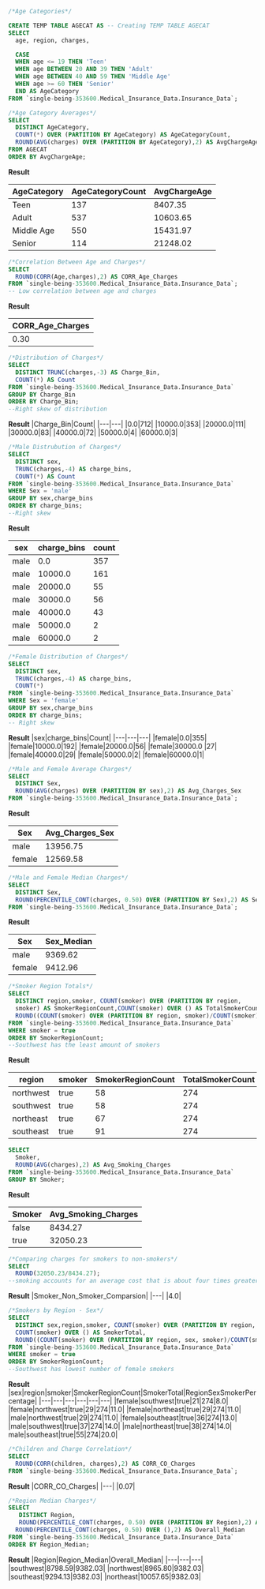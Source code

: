 ~~~ SQL
/*Age Categories*/

CREATE TEMP TABLE AGECAT AS -- Creating TEMP TABLE AGECAT
SELECT 
  age, region, charges,

  CASE 
  WHEN age <= 19 THEN 'Teen'
  WHEN age BETWEEN 20 AND 39 THEN 'Adult'
  WHEN age BETWEEN 40 AND 59 THEN 'Middle Age'
  WHEN age >= 60 THEN 'Senior'
  END AS AgeCategory
FROM `single-being-353600.Medical_Insurance_Data.Insurance_Data`;

~~~

~~~ SQL 
/*Age Category Averages*/
SELECT 
  DISTINCT AgeCategory, 
  COUNT(*) OVER (PARTITION BY AgeCategory) AS AgeCategoryCount,
  ROUND(AVG(charges) OVER (PARTITION BY AgeCategory),2) AS AvgChargeAge
FROM AGECAT
ORDER BY AvgChargeAge;
~~~

**Result**

|AgeCategory|AgeCategoryCount|AvgChargeAge|
|---|---|---|
|Teen|137|8407.35|
|Adult|537|10603.65|
|Middle Age|550|15431.97|
|Senior|114|21248.02|


~~~ SQL 
/*Correlation Between Age and Charges*/
SELECT
  ROUND(CORR(Age,charges),2) AS CORR_Age_Charges
FROM `single-being-353600.Medical_Insurance_Data.Insurance_Data`;
-- Low correlation between age and charges 
~~~

**Result**

|CORR_Age_Charges|
|---|
|0.30|

~~~ SQL 
/*Distribution of Charges*/
SELECT 
  DISTINCT TRUNC(charges,-3) AS Charge_Bin, 
  COUNT(*) AS Count
FROM `single-being-353600.Medical_Insurance_Data.Insurance_Data`
GROUP BY Charge_Bin
ORDER BY Charge_Bin;
--Right skew of distribution
~~~

**Result**
|Charge_Bin|Count|
|---|---|
|0.0|712|
|10000.0|353|
|20000.0|111|
|30000.0|83|
|40000.0|72|
|50000.0|4|
|60000.0|3|

~~~ SQL
/*Male Distrubution of Charges*/
SELECT  
  DISTINCT sex,
  TRUNC(charges,-4) AS charge_bins,
  COUNT(*) AS Count
FROM `single-being-353600.Medical_Insurance_Data.Insurance_Data`
WHERE Sex = 'male'
GROUP BY sex,charge_bins
ORDER BY charge_bins;
--Right skew
~~~

**Result**

|sex|charge_bins|count|
|---|---|---|
|male|0.0|357|
|male|10000.0|161|
|male|20000.0|55|
|male|30000.0|56|
|male|40000.0|43|
|male|50000.0|2|
|male|60000.0|2|

~~~ SQL 
/*Female Distribution of Charges*/
SELECT  
  DISTINCT sex,
  TRUNC(charges,-4) AS charge_bins,
  COUNT(*)
FROM `single-being-353600.Medical_Insurance_Data.Insurance_Data`
WHERE Sex = 'female'
GROUP BY sex,charge_bins
ORDER BY charge_bins;
-- Right skew
~~~

**Result**
|sex|charge_bins|Count|
|---|---|---|
|female|0.0|355|
|female|10000.0|192|
|female|20000.0|56|
|female|30000.0	|27|
|female|40000.0|29|
|female|50000.0|2|
|female|60000.0|1|

~~~ SQL 
/*Male and Female Average Charges*/
SELECT 
  DISTINCT Sex, 
  ROUND(AVG(charges) OVER (PARTITION BY sex),2) AS Avg_Charges_Sex
FROM `single-being-353600.Medical_Insurance_Data.Insurance_Data`;
~~~

**Result**

|Sex|Avg_Charges_Sex|
|---|---|
|male|13956.75|
|female|12569.58|

~~~ SQL 
/*Male and Female Median Charges*/
SELECT 
  DISTINCT Sex,
  ROUND(PERCENTILE_CONT(charges, 0.50) OVER (PARTITION BY Sex),2) AS Sex_Median
FROM `single-being-353600.Medical_Insurance_Data.Insurance_Data`;
~~~

**Result**

|Sex|Sex_Median|
|---|---|
|male|9369.62|
|female|9412.96|

~~~ SQL 
/*Smoker Region Totals*/
SELECT
  DISTINCT region,smoker, COUNT(smoker) OVER (PARTITION BY region, 
  smoker) AS SmokerRegionCount,COUNT(smoker) OVER () AS TotalSmokerCount,
  ROUND((COUNT(smoker) OVER (PARTITION BY region, smoker)/COUNT(smoker) OVER ()*100),0) AS SmokerPercentage
FROM `single-being-353600.Medical_Insurance_Data.Insurance_Data`
WHERE smoker = true
ORDER BY SmokerRegionCount;
--Southwest has the least amount of smokers
~~~

**Result**

|region|smoker|SmokerRegionCount|TotalSmokerCount|SmokerPercentage|
|---|---|---|---|---|
|northwest|true|58|274|21.0|
|southwest|true|58|274|21.0|
|northeast|true|67|274|24.0|
|southeast|true|91|274|33.0|

~~~ SQL
SELECT
  Smoker, 
  ROUND(AVG(charges),2) AS Avg_Smoking_Charges
FROM `single-being-353600.Medical_Insurance_Data.Insurance_Data`
GROUP BY Smoker;
~~~
**Result**

|Smoker|Avg_Smoking_Charges|
|---|---|
|false|8434.27|
|true|32050.23|

~~~ SQL
/*Comparing charges for smokers to non-smokers*/
SELECT
  ROUND(32050.23/8434.27);
--smoking accounts for an average cost that is about four times greater than a non-smoker
~~~

**Result**
|Smoker_Non_Smoker_Comparsion|
|---|
|4.0|

~~~ SQL
/*Smokers by Region - Sex*/
SELECT
  DISTINCT sex,region,smoker, COUNT(smoker) OVER (PARTITION BY region, sex, smoker) AS SmokerRegionCount,
  COUNT(smoker) OVER () AS SmokerTotal, 
  ROUND((COUNT(smoker) OVER (PARTITION BY region, sex, smoker)/COUNT(smoker) OVER () * 100),0) AS RegionFemaleSmokerPercentage
FROM `single-being-353600.Medical_Insurance_Data.Insurance_Data`
WHERE smoker = true
ORDER BY SmokerRegionCount;
--Southwest has lowest number of female smokers
~~~

**Result**
|sex|region|smoker|SmokerRegionCount|SmokerTotal|RegionSexSmokerPercentage|
|---|---|---|---|---|---|
|female|southwest|true|21|274|8.0|
|female|northwest|true|29|274|11.0|
|female|northeast|true|29|274|11.0|
|male|northwest|true|29|274|11.0|
|female|southeast|true|36|274|13.0|
|male|southwest|true|37|274|14.0|
|male|northeast|true|38|274|14.0|
male|southeast|true|55|274|20.0|

~~~ SQL 
/*Children and Charge Correlation*/
SELECT 
  ROUND(CORR(children, charges),2) AS CORR_CO_Charges
FROM `single-being-353600.Medical_Insurance_Data.Insurance_Data`;
~~~

**Result**
|CORR_CO_Charges|
|---|
|0.07|

~~~ SQL 
/*Region Median Charges*/
SELECT 
   DISTINCT Region,
   ROUND(PERCENTILE_CONT(charges, 0.50) OVER (PARTITION BY Region),2) AS Region_Median,
  ROUND(PERCENTILE_CONT(charges, 0.50) OVER (),2) AS Overall_Median
FROM `single-being-353600.Medical_Insurance_Data.Insurance_Data`
ORDER BY Region_Median;
~~~

**Result**
|Region|Region_Median|Overall_Median|
|---|---|---|
|southwest|8798.59|9382.03|
|northwest|8965.80|9382.03|
|southeast|9294.13|9382.03|
|northeast|10057.65|9382.03|

